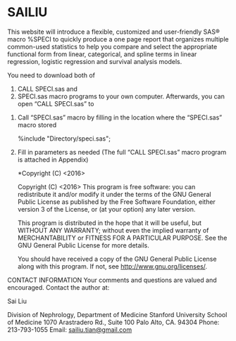 # SAILIU

This website will introduce a flexible, customized and user-friendly SAS® macro %SPECI to quickly produce a one page report that organizes multiple common-used statistics to help you compare and select the appropriate functional form from linear, categorical, and spline terms in linear regression, logistic regression and survival analysis models. 

You need to download both of 
1) CALL SPECI.sas and 
2) SPECI.sas macro programs to your own computer. Afterwards, you can open “CALL SPECI.sas” to  

1. Call “SPECI.sas” macro by filling in the location where the “SPECI.sas” macro stored 

   %include "Directory/speci.sas";

2. Fill in parameters as needed (The full “CALL SPECI.sas” macro program is attached in Appendix)

    *Copyright (C) <2016>  <Sai Liu>

    
     Copyright (C) <2016> <Sai Liu> 
    This program is free software: you can redistribute it and/or modify
    it under the terms of the GNU General Public License as published by
    the Free Software Foundation, either version 3 of the License, or
    (at your option) any later version.

    This program is distributed in the hope that it will be useful,
    but WITHOUT ANY WARRANTY; without even the implied warranty of
    MERCHANTABILITY or FITNESS FOR A PARTICULAR PURPOSE.  See the
    GNU General Public License for more details.

    You should have received a copy of the GNU General Public License
    along with this program.  If not, see <http://www.gnu.org/licenses/>.


CONTACT INFORMATION 
Your comments and questions are valued and encouraged. Contact the author at:

Sai Liu

Division of Nephrology, Department of Medicine 
Stanford University School of Medicine
1070 Arastradero Rd., Suite 100
Palo Alto, CA. 94304
Phone: 213-793-1055
Email: sailiu.tian@gmail.com
